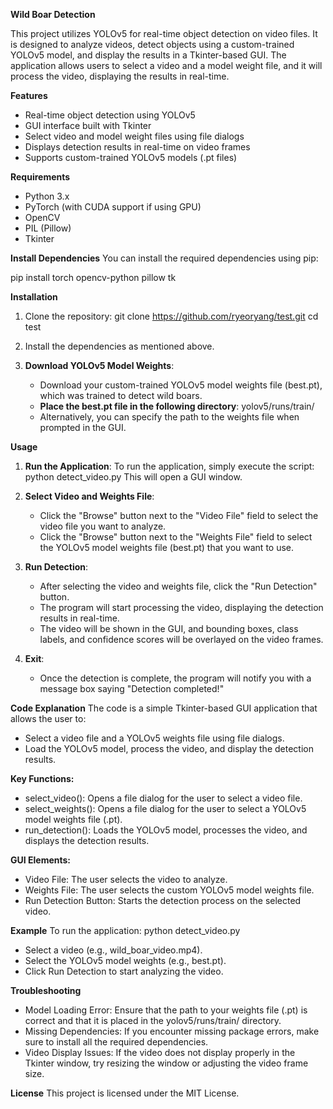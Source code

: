 **Wild Boar Detection**

This project utilizes YOLOv5 for real-time object detection on video files. It is designed to analyze videos, detect objects using a custom-trained YOLOv5 model, and display the results in a Tkinter-based GUI. The application allows users to select a video and a model weight file, and it will process the video, displaying the results in real-time.

**Features**
- Real-time object detection using YOLOv5
- GUI interface built with Tkinter
- Select video and model weight files using file dialogs
- Displays detection results in real-time on video frames
- Supports custom-trained YOLOv5 models (.pt files)

**Requirements**
- Python 3.x
- PyTorch (with CUDA support if using GPU)
- OpenCV
- PIL (Pillow)
- Tkinter

**Install Dependencies**
You can install the required dependencies using pip:

pip install torch opencv-python pillow tk

**Installation**

1. Clone the repository:
   git clone https://github.com/ryeoryang/test.git
   cd test

2. Install the dependencies as mentioned above.

3. **Download YOLOv5 Model Weights**:
   - Download your custom-trained YOLOv5 model weights file (best.pt), which was trained to detect wild boars.
   - **Place the best.pt file in the following directory**:
     yolov5/runs/train/
   - Alternatively, you can specify the path to the weights file when prompted in the GUI.

**Usage**

1. **Run the Application**:
   To run the application, simply execute the script:
   python detect_video.py
   This will open a GUI window.

2. **Select Video and Weights File**:
   - Click the "Browse" button next to the "Video File" field to select the video file you want to analyze.
   - Click the "Browse" button next to the "Weights File" field to select the YOLOv5 model weights file (best.pt) that you want to use.

3. **Run Detection**:
   - After selecting the video and weights file, click the "Run Detection" button.
   - The program will start processing the video, displaying the detection results in real-time.
   - The video will be shown in the GUI, and bounding boxes, class labels, and confidence scores will be overlayed on the video frames.

4. **Exit**:
   - Once the detection is complete, the program will notify you with a message box saying "Detection completed!"

**Code Explanation**
The code is a simple Tkinter-based GUI application that allows the user to:
- Select a video file and a YOLOv5 weights file using file dialogs.
- Load the YOLOv5 model, process the video, and display the detection results.

**Key Functions:**
- select_video(): Opens a file dialog for the user to select a video file.
- select_weights(): Opens a file dialog for the user to select a YOLOv5 model weights file (.pt).
- run_detection(): Loads the YOLOv5 model, processes the video, and displays the detection results.

**GUI Elements:**
- Video File: The user selects the video to analyze.
- Weights File: The user selects the custom YOLOv5 model weights file.
- Run Detection Button: Starts the detection process on the selected video.

**Example**
To run the application:
python detect_video.py
- Select a video (e.g., wild_boar_video.mp4).
- Select the YOLOv5 model weights (e.g., best.pt).
- Click Run Detection to start analyzing the video.

**Troubleshooting**
- Model Loading Error: Ensure that the path to your weights file (.pt) is correct and that it is placed in the yolov5/runs/train/ directory.
- Missing Dependencies: If you encounter missing package errors, make sure to install all the required dependencies.
- Video Display Issues: If the video does not display properly in the Tkinter window, try resizing the window or adjusting the video frame size.

**License**
This project is licensed under the MIT License.
